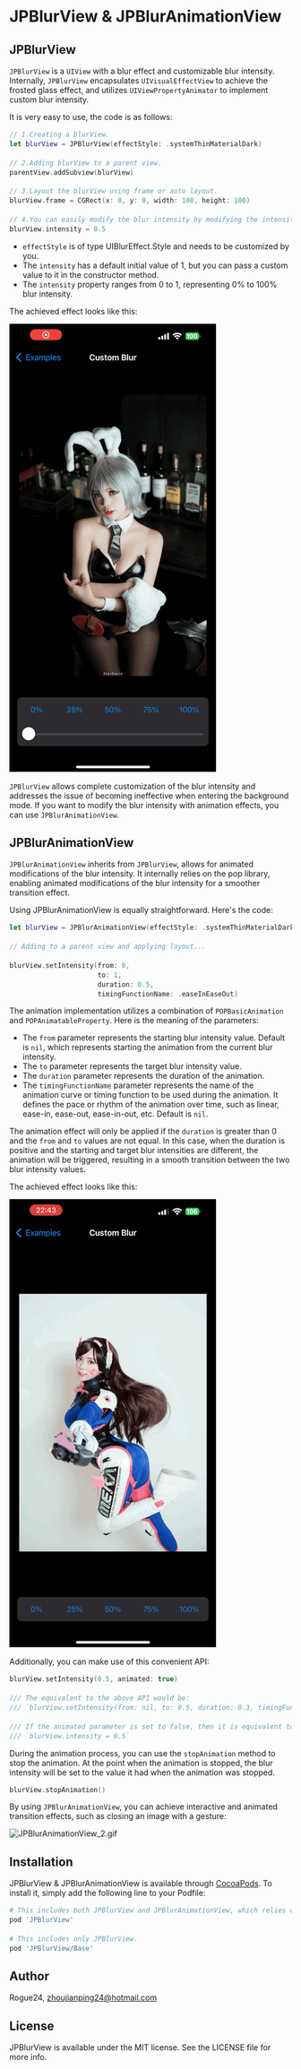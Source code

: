 # JPBlurView & JPBlurAnimationView

## JPBlurView

`JPBlurView` is a `UIView` with a blur effect and customizable blur intensity. Internally, `JPBlurView` encapsulates `UIVisualEffectView` to achieve the frosted glass effect, and utilizes `UIViewPropertyAnimator` to implement custom blur intensity.

It is very easy to use, the code is as follows:
```swift
// 1.Creating a blurView.
let blurView = JPBlurView(effectStyle: .systemThinMaterialDark)

// 2.Adding blurView to a parent view.
parentView.addSubview(blurView)

// 3.Layout the blurView using frame or auto layout.
blurView.frame = CGRect(x: 0, y: 0, width: 100, height: 100)

// 4.You can easily modify the blur intensity by modifying the intensity property!
blurView.intensity = 0.5
```
- `effectStyle` is of type UIBlurEffect.Style and needs to be customized by you. 
- The `intensity` has a default initial value of 1, but you can pass a custom value to it in the constructor method.
- The `intensity` property ranges from 0 to 1, representing 0% to 100% blur intensity.

The achieved effect looks like this:

![JPBlurView_1.gif](https://github.com/Rogue24/JPCover/raw/master/JPBlurView/JPBlurView_1.gif)

`JPBlurView` allows complete customization of the blur intensity and addresses the issue of becoming ineffective when entering the background mode. If you want to modify the blur intensity with animation effects, you can use `JPBlurAnimationView`.

## JPBlurAnimationView

`JPBlurAnimationView` inherits from `JPBlurView`, allows for animated modifications of the blur intensity. It internally relies on the pop library, enabling animated modifications of the blur intensity for a smoother transition effect.

Using JPBlurAnimationView is equally straightforward. Here's the code:
```swift
let blurView = JPBlurAnimationView(effectStyle: .systemThinMaterialDark)

// Adding to a parent view and applying layout...

blurView.setIntensity(from: 0,
                      to: 1,
                      duration: 0.5,
                      timingFunctionName: .easeInEaseOut)
```
The animation implementation utilizes a combination of `POPBasicAnimation` and `POPAnimatableProperty`. Here is the meaning of the parameters:
- The `from` parameter represents the starting blur intensity value. Default is `nil`, which represents starting the animation from the current blur intensity.
- The `to` parameter represents the target blur intensity value.
- The `duration` parameter represents the duration of the animation.
- The `timingFunctionName` parameter represents the name of the animation curve or timing function to be used during the animation. It defines the pace or rhythm of the animation over time, such as linear, ease-in, ease-out, ease-in-out, etc. Default is `nil`.

The animation effect will only be applied if the `duration` is greater than 0 and the `from` and `to` values are not equal. In this case, when the duration is positive and the starting and target blur intensities are different, the animation will be triggered, resulting in a smooth transition between the two blur intensity values.

The achieved effect looks like this:

![JPBlurAnimationView_1.gif](https://github.com/Rogue24/JPCover/raw/master/JPBlurView/JPBlurAnimationView_1.gif)

Additionally, you can make use of this convenient API:
```swift
blurView.setIntensity(0.5, animated: true)

/// The equivalent to the above API would be:
/// `blurView.setIntensity(from: nil, to: 0.5, duration: 0.3, timingFunctionName: nil)`

/// If the animated parameter is set to false, then it is equivalent to:
/// `blurView.intensity = 0.5`
```

During the animation process, you can use the `stopAnimation` method to stop the animation. At the point when the animation is stopped, the blur intensity will be set to the value it had when the animation was stopped.
```swift
blurView.stopAnimation()
```

By using `JPBlurAnimationView`, you can achieve interactive and animated transition effects, such as closing an image with a gesture:

![JPBlurAnimationView_2.gif](https://github.com/Rogue24/JPCover/raw/master/JPBlurView/JPBlurAnimationView_2.gif)

## Installation

JPBlurView & JPBlurAnimationView is available through [CocoaPods](https://cocoapods.org). To install
it, simply add the following line to your Podfile:

```ruby
# This includes both JPBlurView and JPBlurAnimationView, which relies on the pop library.
pod 'JPBlurView'

# This includes only JPBlurView.
pod 'JPBlurView/Base'
```

## Author

Rogue24, zhoujianping24@hotmail.com

## License

JPBlurView is available under the MIT license. See the LICENSE file for more info.
